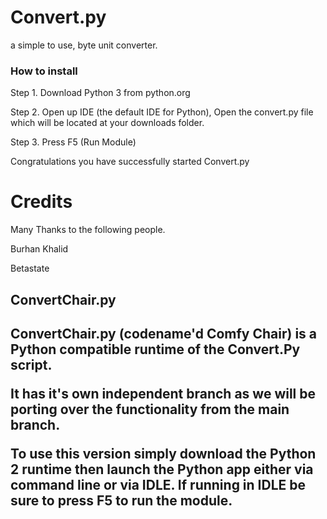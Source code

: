 <h1>Convert.py</h1>
a simple to use, byte unit converter.

<h3>How to install</h3>
Step 1. Download Python 3 from python.org

Step 2. Open up IDE (the default IDE for Python), Open the convert.py file which will be located at your downloads folder.

Step 3. Press F5 (Run Module)

Congratulations you have successfully started Convert.py

<h1>Credits</h1>
Many Thanks to the following people.

Burhan Khalid

Betastate

<h2>ConvertChair.py<h2>
ConvertChair.py (codename'd Comfy Chair) is a Python compatible runtime of the Convert.Py script.

It has it's own independent branch as we will be porting over the functionality from the main branch.

To use this version simply download the Python 2 runtime then launch the Python app either via command line or via IDLE. If running in IDLE be sure to press F5 to run the module.
